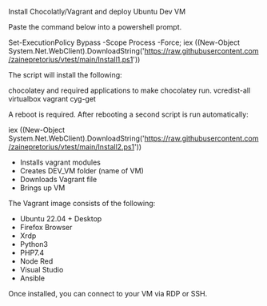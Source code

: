 Install Chocolatly/Vagrant and deploy Ubuntu Dev VM 

Paste the command below into a powershell prompt.

Set-ExecutionPolicy Bypass -Scope Process -Force; iex ((New-Object System.Net.WebClient).DownloadString('https://raw.githubusercontent.com/zainepretorius/vtest/main/Install1.ps1'))

The script will install the following:

chocolatey and required applications to make chocolatey run.
vcredist-all
virtualbox
vagrant
cyg-get

A reboot is required. After rebooting a second script is run automatically:

iex ((New-Object System.Net.WebClient).DownloadString('https://raw.githubusercontent.com/zainepretorius/vtest/main/Install2.ps1'))

- Installs vagrant modules
- Creates DEV_VM folder (name of VM)
- Downloads Vagrant file
- Brings up VM


The Vagrant image consists of the following:

- Ubuntu 22.04 + Desktop
- Firefox Browser
- Xrdp
- Python3
- PHP7.4
- Node Red
- Visual Studio
- Ansible


Once installed, you can connect to your VM via RDP or SSH.
